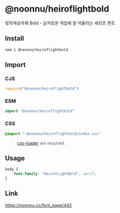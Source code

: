 # @noonnu/heiroflightbold
빛의계승자체 Bold - 날카로운 게임에 잘 어울리는 세리프 폰트

## Install
```sh
npm i @noonnu/heiroflightbold
```
## Import
### CJS
```js
require("@noonnu/heiroflightbold")
```
### ESM
```js
import "@noonnu/heiroflightbold"
```
### CSS 
```css
@import "~@noonnu/heiroflightbold/index.css"
```
> [css-loader](https://github.com/webpack-contrib/css-loader) are required.

## Usage
```css
body {
    font-family: "HeirofLightBold", serif;
}
```

## Link
https://noonnu.cc/font_page/442